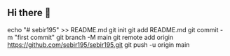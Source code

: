 ## Hi there 👋

<!--
**sebir195/sebir195** is a ✨ _special_ ✨ repository because its `README.md` (this file) appears on your GitHub profile.

Here are some ideas to get you started:

- 🔭 I’m currently working on ...
- 🌱 I’m currently learning ...
- 👯 I’m looking to collaborate on ...
- 🤔 I’m looking for help with ...
- 💬 Ask me about ...
- 📫 How to reach me: ...
- 😄 Pronouns: ...
- ⚡ Fun fact: ...
-->

echo "# sebir195" >> README.md
git init
git add README.md
git commit -m "first commit"
git branch -M main
git remote add origin https://github.com/sebir195/sebir195.git
git push -u origin main
